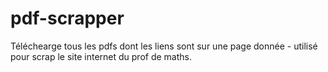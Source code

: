 # pdf-scrapper

Téléchearge tous les pdfs dont les liens sont sur une page donnée - utilisé pour scrap le site internet du prof de maths.
